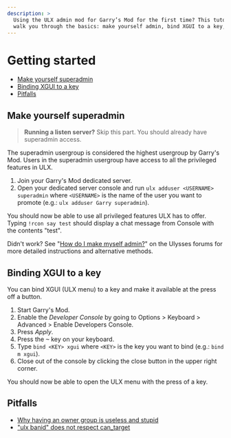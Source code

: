 ```yaml
---
description: >
  Using the ULX admin mod for Garry’s Mod for the first time? This tutorial will
  walk you through the basics: make yourself admin, bind XGUI to a key, ...
---
```

# Getting started

- [Make yourself superadmin](#make-yourself-superadmin)
- [Binding XGUI to a key](#binding-xgui-to-a-key)
- [Pitfalls](#pitfalls)

<a name="make-yourself-superadmin"></a>
## Make yourself superadmin

> **Running a listen server?** Skip this part. You should already have superadmin access.

The superadmin usergroup is considered the highest usergroup by Garry's Mod. Users in the superadmin usergroup have access to all the privileged features in ULX.

1. Join your Garry's Mod dedicated server.
2. Open your dedicated server console and run `ulx adduser <USERNAME> superadmin` where `<USERNAME>` is the name of the user you want to promote (e.g.: `ulx adduser Garry superadmin`).

You should now be able to use all privileged features ULX has to offer. Typing `!rcon say test` should display a chat message from Console with the contents "test".

Didn't work? See "[How do I make myself admin?](https://forums.ulyssesmod.net/index.php?topic=5766.0)" on the Ulysses forums for more detailed instructions and alternative methods.

<a name="binding-xgui-to-a-key"></a>
## Binding XGUI to a key

You can bind XGUI (ULX menu) to a key and make it available at the press off a button.

1. Start Garry's Mod.
2. Enable the *Developer Console* by going to Options > Keyboard > Advanced > Enable Developers Console.
3. Press *Apply*.
4. Press the <kbd>~</kbd> key on your keyboard.
5. Type `bind <KEY> xgui` where `<KEY>` is the key you want to bind (e.g.: `bind m xgui`).
6. Close out of the console by clicking the close button in the upper right corner.

You should now be able to open the ULX menu with the press of a key.

<a name="pitfalls"></a>
## Pitfalls

- [Why having an owner group is useless and stupid](https://forums.ulyssesmod.net/index.php?topic=6291.0)
- ["ulx banid" does not respect can_target](https://github.com/TeamUlysses/ulx/issues/103)
